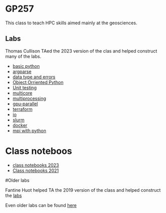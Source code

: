 # GP257

This class to teach HPC skills aimed mainly at the geosciences.

## Labs

Thomas Cullison TAed the 2023 version of the clas and helped construct many of the labs.

- [basic python](https://github.com/GP257/basic_python)
- [argparse](https://github.com/GP257/argparse)
- [data type and errors](https://github.com/GP257/data-types)
- [Object Orriented Python](https://github.com/GP257/ooo)
- [Unit testing](https://github.com/GP257/unit-testing)
- [multicore](https://github.com/GP257/multicore)
- [multiprocessing](https://github.com/GP257/multiprocessing)
- [gpu-parallel](https://github.com/GP257/gpu-parallel)
- [terraform](https://github.com/GP257/vms-terraform)
- [io](https://github.com/GP257/io)
- [slurm](https://github.com/GP257/slurm)
- [docker](https://github.com/GP257/docker)
- [mpi with python](https://github.com/GP257/npi_py)


# Class noteboos
- [class notebooks 2023](https://github.com/GP257/class-notebooks)
- [Class notebooks 2021](https://github.com/GP257/class_2021)

#Older labs

Fantine Huot helped TA the 2019 version of the class and helped construct the [labs](https://github.com/GP257/2019_labls)


Even older labs can be found [here](https://github.com/GP257/older_labs)

